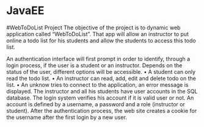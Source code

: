 # JavaEE

#WebToDoList Project
The objective of the project is to dynamic web application called “WebToDoList”. That app will allow an instructor to put online a todo list for his students and allow the students to access this todo list.

An authentication interface will first prompt in order to identify, through a login process, if the user is a student or an instructor. Depends on the status of the user, different options will be accessible.
• A student can only read the todo list.
• An instructor can read, add, edit and delete todo on the list.
• An unknow tries to connect to the application, an error message is displayed.
The instructor and all his students have user accounts in the SQL database. The login system verifies his account if it is valid user or not. An account is defined by a username, a password and a role (instructor or student). After the authentication process, the web site creates a cookie for the username after the first login by a new user.
